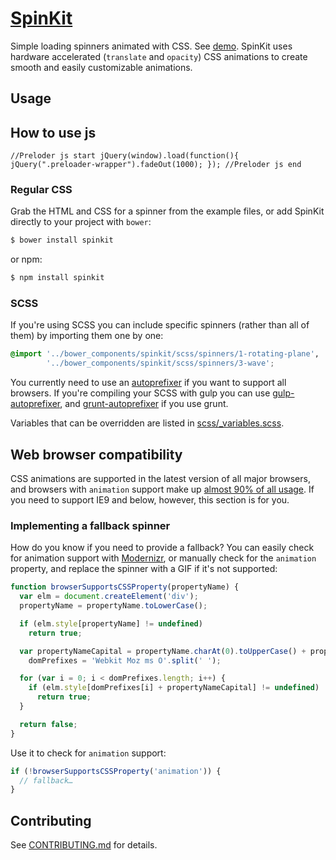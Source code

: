 # [SpinKit](http://tobiasahlin.com/spinkit/)

Simple loading spinners animated with CSS. See [demo](http://tobiasahlin.com/spinkit/). SpinKit uses hardware accelerated (`translate` and `opacity`) CSS animations to create smooth and easily customizable animations. 

## Usage
## How to use js
`` //Preloder js start
	jQuery(window).load(function(){
		jQuery(".preloader-wrapper").fadeOut(1000);
	});
	//Preloder js end
``
### Regular CSS

Grab the HTML and CSS for a spinner from the example files, or add SpinKit directly to your project with `bower`:

```bash
$ bower install spinkit
```

or npm:

```bash
$ npm install spinkit
```

### SCSS

If you're using SCSS you can include specific spinners (rather than all of them) by importing them one by one:

```scss
@import '../bower_components/spinkit/scss/spinners/1-rotating-plane',
        '../bower_components/spinkit/scss/spinners/3-wave';
```

You currently need to use an [autoprefixer](https://github.com/postcss/autoprefixer) if you want to support all browsers. If you're compiling your SCSS with gulp you can use [gulp-autoprefixer](https://github.com/sindresorhus/gulp-autoprefixer), and [grunt-autoprefixer](https://github.com/nDmitry/grunt-autoprefixer) if you use grunt.

Variables that can be overridden are listed in [scss/_variables.scss](https://github.com/tobiasahlin/SpinKit/blob/master/scss/_variables.scss).

## Web browser compatibility

CSS animations are supported in the latest version of all major browsers, and browsers with `animation` support make up [almost 90% of all usage](http://caniuse.com/#feat=css-animation). If you need to support IE9 and below, however, this section is for you.

### Implementing a fallback spinner

How do you know if you need to provide a fallback? You can easily check for animation support with [Modernizr](http://modernizr.com), or manually check for the `animation` property, and replace the spinner with a GIF if it's not supported:

```javascript
function browserSupportsCSSProperty(propertyName) {
  var elm = document.createElement('div');
  propertyName = propertyName.toLowerCase();

  if (elm.style[propertyName] != undefined)
    return true;

  var propertyNameCapital = propertyName.charAt(0).toUpperCase() + propertyName.substr(1),
    domPrefixes = 'Webkit Moz ms O'.split(' ');

  for (var i = 0; i < domPrefixes.length; i++) {
    if (elm.style[domPrefixes[i] + propertyNameCapital] != undefined)
      return true;
  }

  return false;
}
```

Use it to check for `animation` support:

```javascript
if (!browserSupportsCSSProperty('animation')) {
  // fallback…
}
```

## Contributing

See [CONTRIBUTING.md](https://github.com/tobiasahlin/SpinKit/blob/master/CONTRIBUTING.md) for details.
